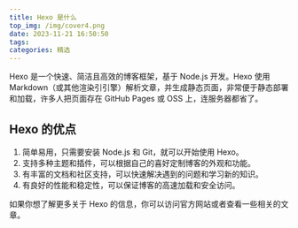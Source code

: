 ```yaml
---
title: Hexo 是什么
top_img: /img/cover4.png
date: 2023-11-21 16:50:50
tags:
categories: 精选
---
```

Hexo 是一个快速、简洁且高效的博客框架，基于 Node.js 开发。Hexo 使用 Markdown（或其他渲染引引擎）解析文章，并生成静态页面，非常便于静态部署和加载，许多人把页面存在 GitHub Pages 或 OSS 上，连服务器都省了。

## Hexo 的优点

1. 简单易用，只需要安装 Node.js 和 Git，就可以开始使用 Hexo。
2. 支持多种主题和插件，可以根据自己的喜好定制博客的外观和功能。
3. 有丰富的文档和社区支持，可以快速解决遇到的问题和学习新的知识。
4. 有良好的性能和稳定性，可以保证博客的高速加载和安全访问。

如果你想了解更多关于 Hexo 的信息，你可以访问官方网站或者查看一些相关的文章。